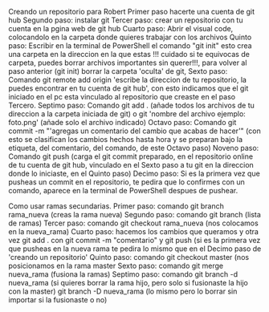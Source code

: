 Creando un repositorio para Robert
Primer paso hacerte una cuenta de git hub
Segundo paso: instalar git
Tercer paso: crear un repositorio con tu cuenta en la pgina web de git hub
Cuarto paso: Abrir el visual code, colocandolo en la carpeta donde quieres trabajar con los archivos 
Quinto paso: Escribir en la terminal de PowerShell el comando "git init" esto crea una carpeta en la direccion en la que estas
!!! cuidado si te equivocas de carpeta, puedes borrar archivos importantes sin querer!!!, para volver al paso anterior (git init) borrar la carpeta 'oculta' de git,
Sexto paso: Comando git remote add origin 'escribe la direccion de tu repositorio, la puedes encontrar en tu cuenta de git hub', con esto indicamos que el git iniciado en el pc esta vinculado al repositorio que creaste en el paso Tercero.
Septimo paso: Comando git add . (añade todos los archivos de tu direccion a la carpeta iniciada de git) o git 'nombre del archivo ejemplo: foto.png' (añade solo el archivo indicado)
Octavo paso: Comando git commit -m "'agregas un comentario del cambio que acabas de hacer'" (con esto se clasifican los cambios hechos hasta hora y se preparan bajo la etiqueta, del comentario, del comando, de este Octavo paso)
Noveno paso: Comando git push (carga el git commit preparado, en el repositorio online de tu cuenta de git hub, vinculado en el Sexto paso a tu git en la direccion donde lo iniciaste, en el Quinto paso)
Decimo paso: Si es la primera vez que pusheas un commit en el repositorio, te pedira que lo confirmes con un comando, aparece en la terminal de PowerShell despues de pushear.

Como usar ramas secundarias.
Primer paso: comando git branch rama_nueva (creas la rama nueva)
Segundo paso: comando git branch (lista de ramas)
Tercer paso: comando git checkout rama_nueva (nos colocamos en la nueva_rama)
Cuarto paso: hacemos los cambios que queramos y otra vez git add . con git commit -m "comentario" y git push (si es la primera vez que pusheas en la nueva rama te pedira lo mismo que en el Decimo paso de 'creando un repositorio'
Quinto paso: comando git checkout master (nos posicionamos en la rama master
Sexto paso: comando git merge nueva_rama (fusiona la ramas)
Septimo paso: comando git branch -d nueva_rama (si quieres borrar la rama hijo, pero solo si fusionaste la hijo con la master) git branch -D nueva_rama (lo mismo pero lo borrar sin importar si la fusionaste o no)
